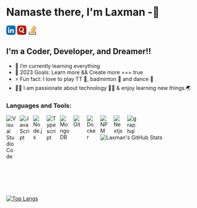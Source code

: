 # Namaste there, I'm Laxman -👋 


[![Professional network](images/social/linkedin.png)](https://www.linkedin.com/in/laxman-mali-1062b910b/)
[![Social question and answer](images/social/quora.png)](https://www.quora.com/profile/Laxman-Mali)
[![Learn Build and Share](images/social/stackoverflow.png)](https://stackoverflow.com/users/6421967/laxman-mali)
## I'm a Coder, Developer, and Dreamer!!

- 🌱 I’m currently learning everything
- 🥅 2023 Goals: Learn more && Create more  === true
- ⚡ Fun fact: I love to play TT 🏓, badminton 🏸 and dance 💃
- 🦹‍♀️ I am passionate about technology 👩‍💻 & enjoy learning new things.🌏 </br>
### Languages and Tools:

<img align="left" alt="Visual Studio Code" width="26px" src="https://cdn.jsdelivr.net/gh/devicons/devicon/icons/vscode/vscode-original.svg" style="padding-right:10px;" />
<img align="left" alt="JavaScript" width="26px" src="https://cdn.jsdelivr.net/gh/devicons/devicon/icons/javascript/javascript-original.svg" style="padding-right:10px;" />
<img align="left" alt="Node.js" width="26px" src="https://cdn.jsdelivr.net/gh/devicons/devicon/icons/nodejs/nodejs-original.svg" style="padding-right:10px;" />
<img align="left" alt="Typescript" width="26px" src="https://cdn.jsdelivr.net/gh/devicons/devicon/icons/typescript/typescript-original.svg" style="padding-right:10px;" />
<img align="left" alt="MongoDB" width="26px" src="https://cdn.jsdelivr.net/gh/devicons/devicon/icons/mongodb/mongodb-original.svg" style="padding-right:10px;" />
<img align="left" alt="Git" width="26px" src="https://cdn.jsdelivr.net/gh/devicons/devicon/icons/git/git-original.svg" style="padding-right:10px;" />
<img align="left" alt="Docker" width="26px" src="https://cdn.jsdelivr.net/gh/devicons/devicon/icons/docker/docker-original.svg" style="padding-right:10px;" />
<img align="left" alt="NPM" width="26px" src="https://cdn.jsdelivr.net/gh/devicons/devicon/icons/npm/npm-original-wordmark.svg" style="padding-right:10px;" />
<img align="left" alt="Nextjs" width="26px" src="https://cdn.jsdelivr.net/gh/devicons/devicon/icons/nextjs/nextjs-original.svg" style="padding-right:10px;" />
<img align="left" alt="graphql" width="26px" src="https://cdn.jsdelivr.net/gh/devicons/devicon/icons/graphql/graphql-plain-wordmark.svg" style="padding-right:10px;" />


<br />
<br />


<img align="left" alt="Laxman's GitHub Stats" src="https://github-readme-stats.vercel.app/api?username=lkmali&show_icons=true&hide_border=false&title_color=ff652f&icon_color=FFE400&bg_color=09131B&text_color=ffffff&border_color=0c1a25" />

<br /><br /><br /><br /><br /><br /><br /><br /><br />

[![Top Langs](https://github-readme-stats.vercel.app/api/top-langs/?username=lkmali&layout=compact&theme=dark)](https://github.com/lkmali)

